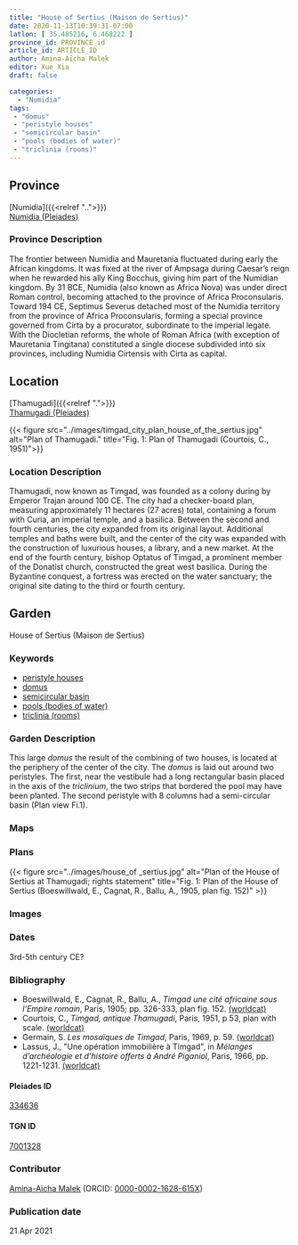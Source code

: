 ```yaml
---
title: "House of Sertius (Maison de Sertius)"
date: 2020-11-13T10:39:31-07:00
latlon: [ 35.485216, 6.468222 ]
province_id: PROVINCE_id
article_id: ARTICLE_ID
author: Amina-Aïcha Malek
editor: Xue Xia
draft: false

categories:
  - "Numidia"
tags:
 - "domus"
 - "peristyle houses"
 - "semicircular basin"
 - "pools (bodies of water)"
 - "triclinia (rooms)"
---
```


## Province
[Numidia]({{<relref "..">}}) \
[Numidia (Pleiades)](https://pleiades.stoa.org/places/981539)

### Province Description

The frontier between Numidia and Mauretania fluctuated during early the African kingdoms. It was fixed at the river of Ampsaga during Caesar’s reign when he rewarded his ally King Bocchus, giving him part of the Numidian kingdom. By 31 BCE, Numidia (also known as Africa Nova) was under direct Roman control, becoming attached to the province of Africa Proconsularis. Toward 194 CE, Septimus Severus detached most of the Numidia territory from the province of Africa Proconsularis, forming a special province governed from Cirta by a procurator, subordinate to the imperial legate. With the Diocletian reforms, the whole of Roman Africa (with exception of Mauretania Tingitana) constituted a single diocese subdivided into six provinces, including Numidia Cirtensis with Cirta as capital.

## Location

[Thamugadi]({{<relref ".">}}) \
[Thamugadi (Pleiades)](https://pleiades.stoa.org/places/334636)

{{< figure src="../images/timgad_city_plan_house_of_the_sertius.jpg" alt="Plan of Thamugadi." title="Fig. 1: Plan of Thamugadi (Courtois, C., 1951)">}}

### Location Description

Thamugadi, now known as Timgad, was founded as a colony during by Emperor Trajan around 100 CE. The city had a checker-board plan, measuring approximately 11 hectares (27 acres) total, containing a forum with Curia, an imperial temple, and a basilica. Between the second and fourth centuries, the city expanded from its original layout. Additional temples and baths were built, and the center of the city was expanded with the construction of luxurious houses, a library, and a new market. At the end of the fourth century, bishop Optatus of Timgad, a prominent member of the Donatist church, constructed the great west basilica. During the Byzantine conquest, a fortress was erected on the water sanctuary; the original site dating to the third or fourth century.


<!-- LEAVE THIS BLANK FOR NOW -->

<!--## Sublocation-->

<!--
[AREA WITHIN LOCATION, LIKE “PALATINE HILL”](GEOREFERENCE LINK)
A sublocation is any area larger than an individual garden, but located within a location. I would always try to include a link to a controlled vocabulary here if possible. This ID may well be different from the Garden ID, e.g., Pompeii versus a Garden in one of the houses which has its own Pleiades ID.
-->

<!--### Sublocation Description-->

<!-- DESCRIPTION -->

## Garden
House of Sertius (Maison de Sertius)

### Keywords
- [peristyle houses](http://vocab.getty.edu/page/aat/300005452)
- [domus](http://vocab.getty.edu/page/aat/300005506)
- [semicircular basin](#)
- [pools (bodies of water)](http://vocab.getty.edu/page/aat/300008692)
- [triclinia (rooms)](http://vocab.getty.edu/page/aat/300004359)

### Garden Description
This large *domus* the result of the combining of two houses, is located at the periphery of the center of the city. The *domus* is laid out around two peristyles. The first, near the vestibule had a long rectangular basin placed in the axis of the *triclinium*, the two strips that bordered the pool may have been planted. The second peristyle with 8 columns had a semi-circular basin (Plan view Fi.1).

### Maps

<!--
{{< figure src="IMG_URL" alt="ALT_TEXT" title="CAPTION" >}}
-->

### Plans
{{< figure src="../images/house_of _sertius.jpg" alt="Plan of the House of Sertius at Thamugadi; rights statement" title="Fig. 1: Plan of the House of Sertius (Boeswillwald, E., Cagnat, R., Ballu, A., 1905, plan fig. 152)" >}}
<!--
{{< figure src="IMG_URL" alt="ALT_TEXT" title="CAPTION" >}}
-->

### Images
<!--
{{< figure src="IMG_URL" alt="ALT_TEXT" title="CAPTION" >}}
-->

### Dates
3rd-5th century CE?

### Bibliography
*  Boeswillwald, E., Cagnat, R., Ballu, A.,  *Timgad une cité africaine sous l’Empire romain*, Paris, 1905; pp. 326-333, plan fig. 152. [(worldcat)](http://www.worldcat.org/oclc/898850651)
* Courtois, C., *Timgad, antique Thamugadi*, Paris, 1951, p 53, plan with scale. [(worldcat)](http://www.worldcat.org/oclc/23396951)
*  Germain, S. *Les mosaïques de Timgad*, Paris, 1969, p. 59. [(worldcat)](http://www.worldcat.org/oclc/643640586)
* Lassus, J., "Une opération immobilière à Timgad", in *Mélanges d’archéologie et d’histoire offerts à André Piganiol*, Paris, 1966, pp. 1221-1231. [(worldcat)](http://www.worldcat.org/oclc/419236627)


<!--#### Periodo ID-->

<!-- [PERIODO_ID](https://pleiades.stoa.org/places/PLEIADES_ID) -->

#### Pleiades ID

[334636](https://pleiades.stoa.org/places/334636)

#### TGN ID
[7001328](http://vocab.getty.edu/page/tgn/7001328)

### Contributor
[Amina-Aïcha Malek](link) (ORCID: [0000-0002-1628-615X](https://orcid.org/0000-0002-1628-615X))

### Publication date

21 Apr 2021

<!--### Related articles-->

<!-- Links to other related articles. Leave blank for now -->
